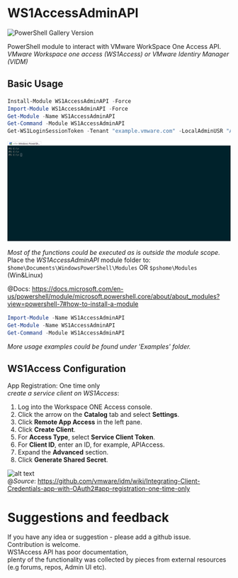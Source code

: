 
# WS1AccessAdminAPI

![PowerShell Gallery Version](https://img.shields.io/powershellgallery/v/WS1AccessAdminAPI)

PowerShell module to interact with VMware WorkSpace One Access API.  
*VMware Workspace one access (WS1Access) or VMware Identiry Manager (VIDM)*  

## Basic Usage

```Powershell
Install-Module WS1AccessAdminAPI -Force
Import-Module WS1AccessAdminAPI -Force
Get-Module -Name WS1AccessAdminAPI
Get-Command -Module WS1AccessAdminAPI
Get-WS1LoginSessionToken -Tenant "example.vmware.com" -LocalAdminUSR "Admin" -LocalAdminPWD "P@ssw0rd"
```
  
![BasicUsageEx](BasicUsageEx.gif)  

*Most of the functions could be executed as is outside the module scope.*  
Place the *WS1AccessAdminAPI* module folder to:  
`$home\Documents\WindowsPowerShell\Modules` OR `$pshome\Modules` (Win&Linux)  

@Docs: <https://docs.microsoft.com/en-us/powershell/module/microsoft.powershell.core/about/about_modules?view=powershell-7#how-to-install-a-module>  

```Powershell
Import-Module -Name WS1AccessAdminAPI
Get-Module -Name WS1AccessAdminAPI
Get-Command -Module WS1AccessAdminAPI
```
  
*More usage examples could be found under 'Examples' folder.*

## WS1Access Configuration

App Registration: One time only  
*create a service client on WS1Access*:  

1. Log into the Workspace ONE Access console.
2. Click the arrow on the **Catalog** tab and select **Settings**.
3. Click **Remote App Access** in the left pane.
4. Click **Create Client**.
5. For **Access Type**, select **Service Client Token**.
6. For **Client ID**, enter an ID, for example, APIAccess.
7. Expand the **Advanced** section.
8. Click **Generate Shared Secret**.

![alt text](https://raw.githubusercontent.com/wiki/vmware/idm/images/OAuth2CredClient.png)  
@*Source*: <https://github.com/vmware/idm/wiki/Integrating-Client-Credentials-app-with-OAuth2#app-registration-one-time-only>  

# Suggestions and feedback

If you have any idea or suggestion - please add a github issue.  
Contribution is welcome.  
WS1Access API has poor documentation,  
plenty of the functionality was collected by pieces from external resources (e.g forums, repos, Admin UI etc).  

